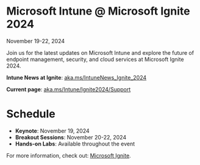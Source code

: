 # Microsoft Intune @ Microsoft Ignite 2024
November 19-22, 2024

Join us for the latest updates on Microsoft Intune and explore the future of endpoint management, security, and cloud services at Microsoft Ignite 2024.

**Intune News at Ignite**: [aka.ms/IntuneNews_Ignite_2024](https://aka.ms/IntuneNews_Ignite_2024)

**Current page**: [aka.ms/Intune/Ignite2024/Support](https://aka.ms/Intune/Ignite2024/Support)

# Schedule
- **Keynote**: November 19, 2024
- **Breakout Sessions**: November 20-22, 2024
- **Hands-on Labs**: Available throughout the event

For more information, check out: [Microsoft Ignite](https://ignite.microsoft.com/).
